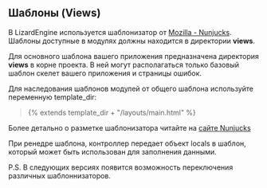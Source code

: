 ## Шаблоны (Views)

В LizardEngine используется шаблонизатор от [Mozilla - Nunjucks](https://mozilla.github.io/nunjucks/).
Шаблоны доступные в модулях должны находится в директории **views**.

Для основного шаблона вашего приложения предназначена директория **views** в корне проекта. В ней могут располагаться только
базовый шаблон скелет вашего приложения и страницы ошибок.

Для наследования шаблонов модулей от общего шаблона используйте переменную template_dir:

> {% extends template_dir + "/layouts/main.html" %}

Более детально о разметке шаблонизатора читайте на [сайте Nunjucks](https://mozilla.github.io/nunjucks/templating.html)

При ренедре шаблона, контроллер передает объект locals в шаблон, который может быть использован для заполнения данными.

P.S. В следующих версиях появится возможность переключения различных шаблоннизаторов.